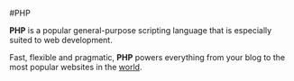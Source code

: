 #PHP

**PHP** is a popular general-purpose scripting language that is especially suited to web development.
Fast, flexible and pragmatic, **PHP** powers everything from your blog to the most popular websites in the [world](https://en.wikipedia.org/wiki/World).